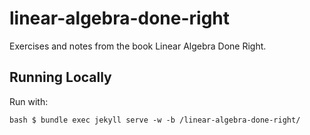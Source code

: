 # linear-algebra-done-right
Exercises and notes from the book Linear Algebra Done Right.

## Running Locally

Run with:

``bash
$ bundle exec jekyll serve -w -b /linear-algebra-done-right/
``
